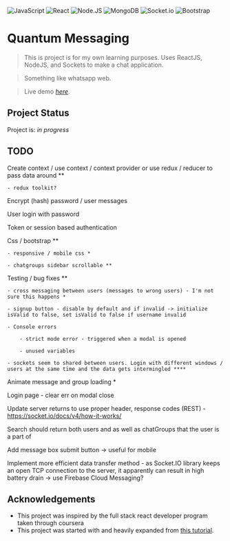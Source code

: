 
![JavaScript](https://img.shields.io/badge/-JavaScript-black?style=plastic&logo=javascript)
![React](https://img.shields.io/badge/-React-3b2e5a?style=plastic&logo=react)
![Node.JS](https://img.shields.io/badge/-Node.JS-black?style=plastic&logo=Node.js)
![MongoDB](https://img.shields.io/badge/-MongoDB-black?style=plastic&logo=mongodb)
![Socket.io](https://img.shields.io/badge/Socket.io-010101?style=plastic&logo=Socket.io&logoColor=white)
![Bootstrap](https://img.shields.io/badge/-Bootstrap-563D7C?style=plastic&logo=bootstrap)

# Quantum Messaging
> This is project is for my own learning purposes. Uses ReactJS, NodeJS, and Sockets to make a chat application. 

> Something like whatsapp web.

> Live demo [_here_](https://quantum-messaging.herokuapp.com/).

## Project Status
Project is: _in progress_

## TODO

Create context / use context / context provider or use redux / reducer to pass data around **

	- redux toolkit?

Encrypt (hash) password / user messages

User login with password

Token or session based authentication

Css / bootstrap **

	- responsive / mobile css *

	- chatgroups sidebar scrollable **

Testing / bug fixes **

	- cross messaging between users (messages to wrong users) - I'm not sure this happens *

	- signup button - disable by default and if invalid -> initialize isValid to false, set isValid to false if username invalid

	- Console errors

		- strict mode error - triggered when a modal is opened

		- unused variables

	- sockets seem to shared between users. Login with different windows / users at the same time and the data gets intermingled ****

Animate message and group loading *

Login page - clear err on modal close

Update server returns to use proper header, response codes (REST) - https://socket.io/docs/v4/how-it-works/

Search should return both users and as well as chatGroups that the user is a part of

Add message box submit button -> useful for mobile

Implement more efficient data transfer method - as Socket.IO library keeps an open TCP connection to the server, it apparently can result in high battery drain -> use Firebase Cloud Messaging?

## Acknowledgements
- This project was inspired by the full stack react developer program taken through coursera
- This project was started with and heavily expanded from [this tutorial](https://developer.okta.com/blog/2021/07/14/socket-io-react-tutorial).

